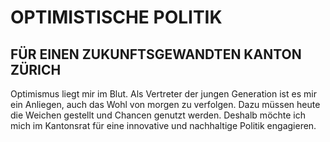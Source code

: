 # OPTIMISTISCHE POLITIK
## FÜR EINEN ZUKUNFTSGEWANDTEN KANTON ZÜRICH

Optimismus liegt mir im Blut. Als Vertreter der jungen Generation ist es mir ein Anliegen, auch das Wohl von morgen 
zu verfolgen. Dazu müssen heute die Weichen gestellt und Chancen genutzt werden. Deshalb möchte ich mich im Kantonsrat 
für eine innovative und nachhaltige Politik engagieren.
